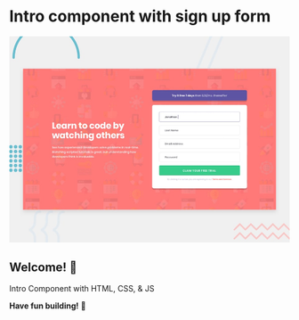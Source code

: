 # Intro component with sign up form

![Design preview for the Intro component with sign up form coding challenge](./design/desktop-preview.jpg)

## Welcome! 👋

Intro Component with HTML, CSS, & JS

**Have fun building!** 🚀
